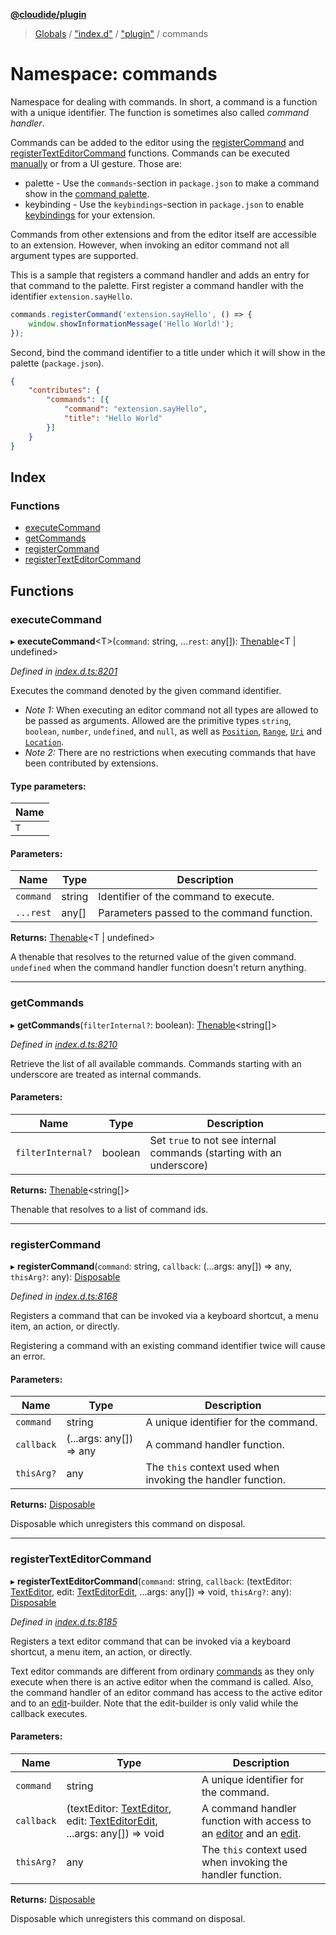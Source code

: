 **[@cloudide/plugin](../README.md)**

> [Globals](../README.md) / ["index.d"](_index_d_.md) / ["plugin"](_index_d_._plugin_.md) / commands

# Namespace: commands

Namespace for dealing with commands. In short, a command is a function with a
unique identifier. The function is sometimes also called _command handler_.

Commands can be added to the editor using the [registerCommand](#commands.registerCommand)
and [registerTextEditorCommand](#commands.registerTextEditorCommand) functions. Commands
can be executed [manually](#commands.executeCommand) or from a UI gesture. Those are:

* palette - Use the `commands`-section in `package.json` to make a command show in
the [command palette](https://code.visualstudio.com/docs/getstarted/userinterface#_command-palette).
* keybinding - Use the `keybindings`-section in `package.json` to enable
[keybindings](https://code.visualstudio.com/docs/getstarted/keybindings#_customizing-shortcuts)
for your extension.

Commands from other extensions and from the editor itself are accessible to an extension. However,
when invoking an editor command not all argument types are supported.

This is a sample that registers a command handler and adds an entry for that command to the palette. First
register a command handler with the identifier `extension.sayHello`.
```javascript
commands.registerCommand('extension.sayHello', () => {
	window.showInformationMessage('Hello World!');
});
```
Second, bind the command identifier to a title under which it will show in the palette (`package.json`).
```json
{
	"contributes": {
		"commands": [{
			"command": "extension.sayHello",
			"title": "Hello World"
		}]
	}
}
```

## Index

### Functions

* [executeCommand](_index_d_._plugin_.commands.md#executecommand)
* [getCommands](_index_d_._plugin_.commands.md#getcommands)
* [registerCommand](_index_d_._plugin_.commands.md#registercommand)
* [registerTextEditorCommand](_index_d_._plugin_.commands.md#registertexteditorcommand)

## Functions

### executeCommand

▸ **executeCommand**\<T>(`command`: string, ...`rest`: any[]): [Thenable](../interfaces/_index_d_.thenable.md)\<T \| undefined>

*Defined in [index.d.ts:8201](https://github.com/shuyaqian/cloudide-plugin-api/blob/6d83fa1/index.d.ts#L8201)*

Executes the command denoted by the given command identifier.

* *Note 1:* When executing an editor command not all types are allowed to
be passed as arguments. Allowed are the primitive types `string`, `boolean`,
`number`, `undefined`, and `null`, as well as [`Position`](#Position), [`Range`](#Range), [`Uri`](#Uri) and [`Location`](#Location).
* *Note 2:* There are no restrictions when executing commands that have been contributed
by extensions.

#### Type parameters:

Name |
------ |
`T` |

#### Parameters:

Name | Type | Description |
------ | ------ | ------ |
`command` | string | Identifier of the command to execute. |
`...rest` | any[] | Parameters passed to the command function. |

**Returns:** [Thenable](../interfaces/_index_d_.thenable.md)\<T \| undefined>

A thenable that resolves to the returned value of the given command. `undefined` when
the command handler function doesn't return anything.

___

### getCommands

▸ **getCommands**(`filterInternal?`: boolean): [Thenable](../interfaces/_index_d_.thenable.md)\<string[]>

*Defined in [index.d.ts:8210](https://github.com/shuyaqian/cloudide-plugin-api/blob/6d83fa1/index.d.ts#L8210)*

Retrieve the list of all available commands. Commands starting with an underscore are
treated as internal commands.

#### Parameters:

Name | Type | Description |
------ | ------ | ------ |
`filterInternal?` | boolean | Set `true` to not see internal commands (starting with an underscore) |

**Returns:** [Thenable](../interfaces/_index_d_.thenable.md)\<string[]>

Thenable that resolves to a list of command ids.

___

### registerCommand

▸ **registerCommand**(`command`: string, `callback`: (...args: any[]) => any, `thisArg?`: any): [Disposable](../classes/_index_d_._plugin_.disposable.md)

*Defined in [index.d.ts:8168](https://github.com/shuyaqian/cloudide-plugin-api/blob/6d83fa1/index.d.ts#L8168)*

Registers a command that can be invoked via a keyboard shortcut,
a menu item, an action, or directly.

Registering a command with an existing command identifier twice
will cause an error.

#### Parameters:

Name | Type | Description |
------ | ------ | ------ |
`command` | string | A unique identifier for the command. |
`callback` | (...args: any[]) => any | A command handler function. |
`thisArg?` | any | The `this` context used when invoking the handler function. |

**Returns:** [Disposable](../classes/_index_d_._plugin_.disposable.md)

Disposable which unregisters this command on disposal.

___

### registerTextEditorCommand

▸ **registerTextEditorCommand**(`command`: string, `callback`: (textEditor: [TextEditor](../interfaces/_index_d_._plugin_.texteditor.md), edit: [TextEditorEdit](../interfaces/_index_d_._plugin_.texteditoredit.md), ...args: any[]) => void, `thisArg?`: any): [Disposable](../classes/_index_d_._plugin_.disposable.md)

*Defined in [index.d.ts:8185](https://github.com/shuyaqian/cloudide-plugin-api/blob/6d83fa1/index.d.ts#L8185)*

Registers a text editor command that can be invoked via a keyboard shortcut,
a menu item, an action, or directly.

Text editor commands are different from ordinary [commands](#commands.registerCommand) as
they only execute when there is an active editor when the command is called. Also, the
command handler of an editor command has access to the active editor and to an
[edit](#TextEditorEdit)-builder. Note that the edit-builder is only valid while the
callback executes.

#### Parameters:

Name | Type | Description |
------ | ------ | ------ |
`command` | string | A unique identifier for the command. |
`callback` | (textEditor: [TextEditor](../interfaces/_index_d_._plugin_.texteditor.md), edit: [TextEditorEdit](../interfaces/_index_d_._plugin_.texteditoredit.md), ...args: any[]) => void | A command handler function with access to an [editor](#TextEditor) and an [edit](#TextEditorEdit). |
`thisArg?` | any | The `this` context used when invoking the handler function. |

**Returns:** [Disposable](../classes/_index_d_._plugin_.disposable.md)

Disposable which unregisters this command on disposal.
